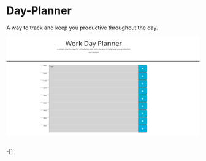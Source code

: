 # Day-Planner
A way to track and keep you productive throughout the day. 


![](assets/images/Screenshot%202022-03-13%20192146.png)

##
-[]
